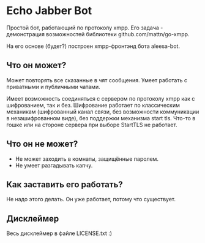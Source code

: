 # Echo Jabber Bot

Простой бот, работающий по протоколу xmpp. Его задача - демонстрация возможностей библиотеки github.com/mattn/go-xmpp.

На его основе (будет?) построен xmpp-фронтэнд бота aleesa-bot.

## Что он может?

Может повторять все сказанные в чят сообщения. Умеет работать с приватными и публичными чатами.

Имеет возможность соединяться с сервером по протоколу xmpp как с шифрованием, так и без. Шифрование работает по
классическим механикам (шифрованный канал связи, без возможности коммуникации в незашифрованном виде), без поддержки
механизма start tls. Что-то в гошке или на стороне сервера при выборе StartTLS не работает.

## Что он не может?

* Не может заходить в комнаты, защищённые паролем.
* Не умеет разгадывать капчу.

## Как заставить его работать?

Не надо этого делать. Он уже работает, потому что существует.

## Дисклеймер

Весь дисклеймер в файле LICENSE.txt :)
